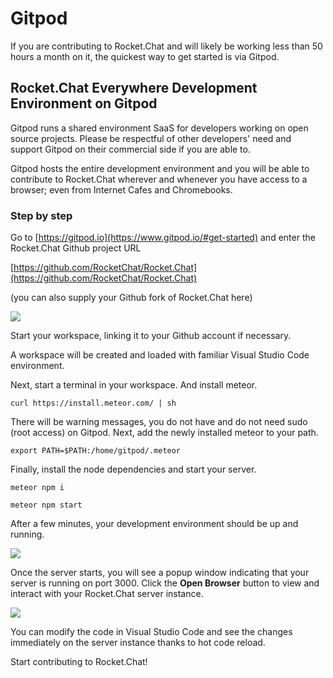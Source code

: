 # Gitpod

If you are contributing to Rocket.Chat and will likely be working less than 50 hours a month on it, the quickest way to get started is via Gitpod.

## Rocket.Chat Everywhere Development Environment on Gitpod

Gitpod runs a shared environment SaaS for developers working on open source projects. Please be respectful of other developers' need and support Gitpod on their commercial side if you are able to.

Gitpod hosts the entire development environment and you will be able to contribute to Rocket.Chat wherever and whenever you have access to a browser; even from Internet Cafes and Chromebooks.

### Step by step

Go to [https://gitpod.io](https://www.gitpod.io/#get-started) and enter the Rocket.Chat Github project URL

[https://github.com/RocketChat/Rocket.Chat](https://github.com/RocketChat/Rocket.Chat)

\(you can also supply your Github fork of Rocket.Chat here\)

![](../../.gitbook/assets/gitpodstart.png)

Start your workspace, linking it to your Github account if necessary.

A workspace will be created and loaded with familiar Visual Studio Code environment.

Next, start a terminal in your workspace. And install meteor.

```text
curl https://install.meteor.com/ | sh
```

There will be warning messages, you do not have and do not need sudo \(root access\) on Gitpod. Next, add the newly installed meteor to your path.

```text
export PATH=$PATH:/home/gitpod/.meteor
```

Finally, install the node dependencies and start your server.

```text
meteor npm i
```

```text
meteor npm start
```

After a few minutes, your development environment should be up and running.

![](../../.gitbook/assets/gitpodrunning.png)

Once the server starts, you will see a popup window indicating that your server is running on port 3000. Click the **Open Browser** button to view and interact with your Rocket.Chat server instance.

![](../../.gitbook/assets/gitpodfinal.png)

You can modify the code in Visual Studio Code and see the changes immediately on the server instance thanks to hot code reload.

Start contributing to Rocket.Chat!

